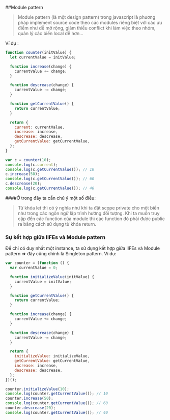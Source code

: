 ##Module pattern

> Module pattern (là một design pattern) trong javascript là phương pháp implement source code theo các modules riêng biệt với các ưu điểm như dễ mở rộng, giảm thiểu conflict khi làm việc theo nhóm, quản lý các biến local dễ hơn…

Ví dụ :

```js
function counter(initValue) {
  let currentValue = initValue;

  function increase(change) {
    currentValue += change;
  }

  function descrease(change) {
    currentValue -= change;
  }

  function getCurrentValue() {
    return currentValue;
  }

  return {
    current: currentValue,
    increase: increase,
    descrease: descrease,
    getCurrentValue: getCurrentValue,
  };
}

var c = counter(10);
console.log(c.current);
console.log(c.getCurrentValue()); // 10
c.increase(50);
console.log(c.getCurrentValue()); // 60
c.descrease(20);
console.log(c.getCurrentValue()); // 40
```

####Ở trong đây ta cần chú ý một số điều:

> Từ khóa let thì có ý nghĩa như khi ta đặt scope private cho một biến như trong các ngôn ngữ lập trình hướng đối tượng.
> Khi ta muốn truy cập đến các function của module thì các function đó phải được public ra bằng cách sử dụng từ khóa return.

### Sự kết hợp giữa IIFEs và Module pattern

Để chỉ có duy nhất một instance, ta sử dụng kết hợp giữa IIFEs và Module pattern => đây cũng chính là Singleton pattern. Ví dụ:

```js
var counter = (function () {
  var currentValue = 0;

  function initializeValue(initValue) {
    currentValue = initValue;
  }

  function getCurrentValue() {
    return currentValue;
  }

  function increase(change) {
    currentValue += change;
  }

  function descrease(change) {
    currentValue -= change;
  }

  return {
    initializeValue: initializeValue,
    getCurrentValue: getCurrentValue,
    increase: increase,
    descrease: descrease,
  };
})();

counter.initializeValue(10);
console.log(counter.getCurrentValue()); // 10
counter.increase(50);
console.log(counter.getCurrentValue()); // 60
counter.descrease(20);
console.log(counter.getCurrentValue()); // 40
```
